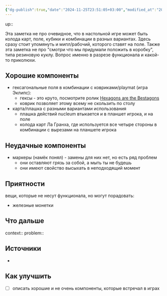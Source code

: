 ```yaml
---
{"dg-publish":true,"date":"2024-11-25T23:51:05+03:00","modified_at":"2024-11-27T17:27:29+03:00","permalink":"/forge/gamedev/компоненты настольных игр/","dgPassFrontmatter":true}
---
```



up:: 

Эта заметка не про очевидное, что в настольной игре может быть колода карт, поле, кубики и комбинации в разных вариантах. Здесь сразу стоит упомянуть и мипл/рабочий, которого ставят на поле. Также эта заметка не про "смотри что мы придумали положить в коробку", типа резиновую куклу. Вопрос именно в разрезе функционала и какой-то приколюхи.

## Хорошие компоненты

- гексагональные поля в комбинации с ковриками/playmat (игра Эклипс):
    - гексы - это круто, посмотрите ролик [Hexagons are the Bestagons]( https://www.youtube.com/watch?v=thOifuHs6eY)
    - коврик позволяет этому всему не скользить по столу
- карта/плашка с разными вариантами использования
    - плашка действий nucleum втыкается и в планшет игрока, и на поле
    - колода карт Ла Гранха, где используется все четыре стороны в комбинации с вырезами на планшете игрока

## Неудачные компоненты

- маркеры (намёк понял) - замены для них нет, но есть ряд проблем
    - они оставляют грязь за собой, а мыть ты не будешь
    - они имеют свойство высыхать в неподходящий момент

## Приятности

вещи, которые не несут функционала, но могут порадовать:
- железные монетки

## Что дальше



context:: 
problem::

## Источники



- 

## Как улучшить

- [ ] описать хорошие и не очень компоненты, которые встречал в играх
